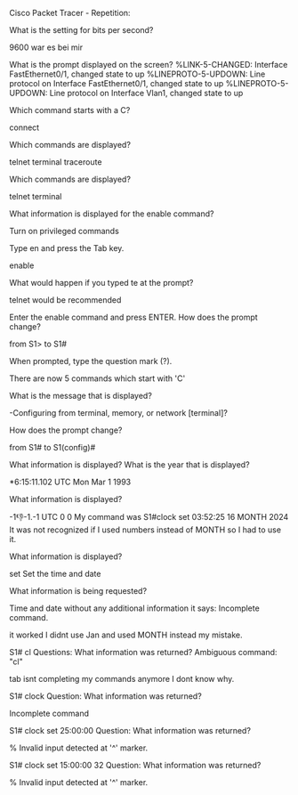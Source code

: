 Cisco Packet Tracer - Repetition:

What is the setting for bits per second?

9600 war es bei mir

What is the prompt displayed on the screen?
%LINK-5-CHANGED: Interface FastEthernet0/1, changed state to up
%LINEPROTO-5-UPDOWN: Line protocol on Interface FastEthernet0/1, changed state to up
%LINEPROTO-5-UPDOWN: Line protocol on Interface Vlan1, changed state to up


Which command starts with a C?

connect


Which commands are displayed?

telnet terminal traceroute


Which commands are displayed?

telnet terminal


What information is displayed for the enable command?

Turn on privileged commands


Type en and press the Tab key.

enable


What would happen if you typed te<Tab> at the prompt?

telnet would be recommended


Enter the enable command and press ENTER.
How does the prompt change?

from S1> to S1#


When prompted, type the question mark (?).

There are now 5 commands which start with 'C'


What is the message that is displayed?

-Configuring from terminal, memory, or network [terminal]?


How does the prompt change?

from S1# to S1(config)#


What information is displayed? What is the year that is displayed?

*6:15:11.102 UTC Mon Mar 1 1993


What information is displayed?

-1:-1:-1.-1 UTC   0 0
My command was
S1#clock set 03:52:25 16 MONTH 2024
It was not recognized if I used numbers instead of MONTH so I had to use it.


What information is displayed?

set Set the time and date


What information is being requested?

Time and date
without any additional information it says: Incomplete command.

it worked I didnt use Jan and used MONTH instead my mistake.



S1# cl<tab>
Questions:
What information was returned?
Ambiguous command: "cl"

tab isnt completing my commands anymore I dont know why.



S1# clock
Question:
What information was returned?

Incomplete command


S1# clock set 25:00:00
Question:
What information was returned?

% Invalid input detected at '^' marker.


S1# clock set 15:00:00 32
Question:
What information was returned?

% Invalid input detected at '^' marker.
 






